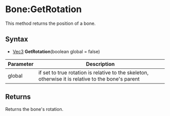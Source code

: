 # Bone:GetRotation

This method returns the position of a bone.

## Syntax

- [Vec3](Vec3.md) **GetRotation**(boolean global = false)

| Parameter | Description |
|---|---|
| global | if set to true rotation is relative to the skeleton, otherwise it is relative to the bone's parent |

## Returns

Returns the bone's rotation.
